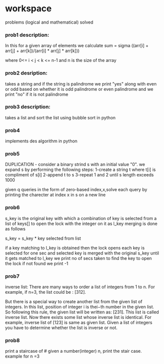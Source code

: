 # workspace
problems (logical and mathematical) solved

### prob1 description:
In this for a given array of elements we calculate
sum = sigma ((arr[i] + arr[j] + arr[k])/(arr[i] * arr[j] * arr[k]))

where 0<= i < j < k <= n-1 and n is the size of the array

### prob2 desription:

takes a string and if the string is palindrome we print "yes" along with even or odd based on whether it is odd palindrome or even palindrome
and we print "no" if it is not palindrome

### prob3 description:

takes a list and sort the list using bubble sort in python

### prob4

implements des algorithm in python

### prob5

DUPLICATION - 
consider a binary strind s with an initial value "0". we expand s by performing the following steps:
1-create a string t where t[i] is compliment of s[i]
2-append t to s
3-repeat 1 and 2 until s length exceeds 1000

given q queries in the form of zero-based index,x,solve each query by printing the charecter at index x in s on a new line


### prob6

s_key is the original key with which a combination of key is selected from a list of keys[] to open the lock with the integer on it as l_key
merging is done as follows

s_key = s_key * key selected from list


if a key matching to l_key is obtained then the lock opens
each key is selected for one sec and selected key is merged with the original s_key until it gets matched  to l_key
we print no of secs taken to find the key to open the lock 
if not found we print -1


### prob7

inverse list:
There are many ways to order a list of integers from 
1 to n. For example, if n=3, the list could be : [312].

But there is a special way to create another list from the given list of integers. In this list, position of integer 
i is thei−th number in the given list. So following this rule, the given list will be written as: 
[231]. This list is called inverse list. Now there exists some list whose inverse list is identical. For example, inverse list of 
[123] is same as given list. Given a list of integers you have to determine whether the list is inverse or not.

### prob8
print a staircase of #
given a number(integer) n, print the stair case.
example for n =3
   #
  ##
 ###
